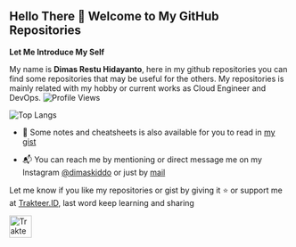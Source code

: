 ## Hello There 👋 Welcome to My GitHub Repositories

**Let Me Introduce My Self**

My name is **Dimas Restu Hidayanto**, here in my github repositories you can find some repositories that may be useful for the others. My repositories is mainly related with my hobby or current works as Cloud Engineer and DevOps.
![Profile Views](https://komarev.com/ghpvc/?username=dimaskiddo&label=Profile%20Views&color=0e75b6&style=flat)

![Top Langs](https://github-readme-stats.vercel.app/api/top-langs/?username=dimaskiddo&layout=compact)

- 📙 Some notes and cheatsheets is also available for you to read in [my gist](https://gist.github.com/dimaskiddo)

- 📬 You can reach me by mentioning or direct message me on my Instagram [@dimaskiddo](https://instagram.com/dimaskiddo) or just by [mail](mailto:drh.dimasrestu@gmail.com)

Let me know if you like my repositories or gist by giving it ⭐️ or support me at [Trakteer.ID](https://trakteer.id/dimaskiddo/tip), last word keep learning and sharing

<a href="https://trakteer.id/dimaskiddo/tip" target="_blank"><img id="wse-buttons-preview" src="https://cdn.trakteer.id/images/embed/trbtn-red-6.png" height="40" style="border: 0px; height: 40px;" alt="Trakteer Saya"></a>
